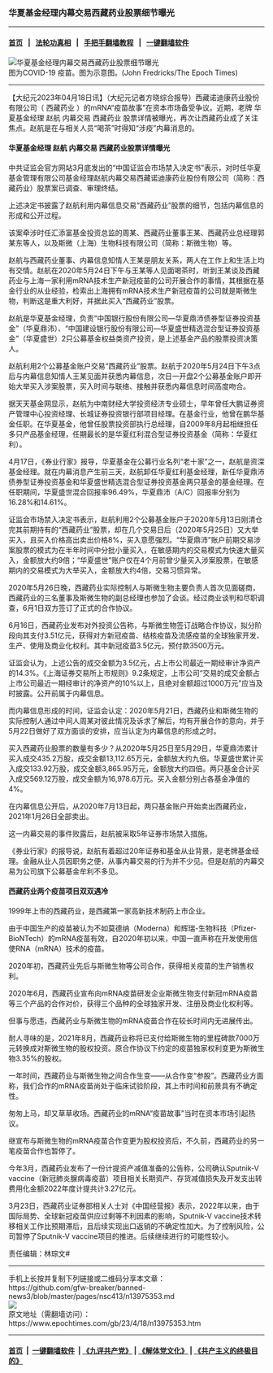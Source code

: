 ### 华夏基金经理内幕交易西藏药业股票细节曝光
------------------------

#### [首页](https://github.com/gfw-breaker/banned-news3/blob/master/README.md) &nbsp;&nbsp;|&nbsp;&nbsp; [法轮功真相](https://github.com/begood0513/basic/blob/master/README.md)  &nbsp;&nbsp;|&nbsp;&nbsp; [手把手翻墙教程](https://github.com/gfw-breaker/guides/wiki)  &nbsp;&nbsp;|&nbsp;&nbsp; [一键翻墙软件](https://github.com/gfw-breaker/nogfw/blob/master/README.md)  



<div><img alt="华夏基金经理内幕交易西藏药业股票细节曝光" class="attachment-djy_600_400 size-djy_600_400 wp-post-image" src="https://i.epochtimes.com/assets/uploads/2023/02/id13925051-Moderna-Vacc_5_JF_03092021-700x420-1-600x400.jpg"/>
<div class="caption">
 图为COVID-19 疫苗。图为示意图。(John Fredricks/The Epoch Times)
</div></div><hr/>


<div><p>
 【大纪元2023年04月18日讯】（大纪元记者方晓综合报导）西藏诺迪康药业股份有限公司（
 <ok href="https://www.epochtimes.com/gb/tag/%E8%A5%BF%E8%97%8F%E8%8D%AF%E4%B8%9A.html">
  西藏药业
 </ok>
 ）的mRNA“疫苗故事”在资本市场备受争议。近期，老牌
 <ok href="https://www.epochtimes.com/gb/tag/%E5%8D%8E%E5%A4%8F%E5%9F%BA%E9%87%91%E7%BB%8F%E7%90%86.html">
  华夏基金经理
 </ok>
 <ok href="https://www.epochtimes.com/gb/tag/%E8%B5%B5%E8%88%AA.html">
  赵航
 </ok>
 <ok href="https://www.epochtimes.com/gb/tag/%E5%86%85%E5%B9%95%E4%BA%A4%E6%98%93.html">
  内幕交易
 </ok>
 <ok href="https://www.epochtimes.com/gb/tag/%E8%A5%BF%E8%97%8F%E8%8D%AF%E4%B8%9A.html">
  西藏药业
 </ok>
 股票详情被曝光，再次让西藏药业成了关注焦点。赵航是在与相关人员“喝茶”时得知“涉疫”内幕消息的。
</p>
<h4>
 <ok href="https://www.epochtimes.com/gb/tag/%E5%8D%8E%E5%A4%8F%E5%9F%BA%E9%87%91%E7%BB%8F%E7%90%86.html">
  华夏基金经理
 </ok>
 <ok href="https://www.epochtimes.com/gb/tag/%E8%B5%B5%E8%88%AA.html">
  赵航
 </ok>
 <ok href="https://www.epochtimes.com/gb/tag/%E5%86%85%E5%B9%95%E4%BA%A4%E6%98%93.html">
  内幕交易
 </ok>
 西藏药业股票详情曝光
</h4>
<p>
 中共证监会官方网站3月底发出的“中国证监会市场禁入决定书”表示，对时任华夏基金管理有限公司基金经理赵航内幕交易西藏诺迪康药业股份有限公司（简称：西藏药业）股票案已调查、审理终结。
</p>
<p>
 上述决定书披露了赵航利用内幕信息交易“西藏药业”股票的细节，包括内幕信息的形成和公开过程。
</p>
<p>
 该案牵涉时任汇添富基金投资总监的周某、西藏药业董事王某、西藏药业总经理郭某东等人，以及斯微（上海）生物科技有限公司（简称：斯微生物）等。
</p>
<p>
 赵航与西藏药业董事、内幕信息知情人王某是朋友关系，两人在工作上和生活上均有交情。赵航在2020年5月24日下午与王某等人见面喝茶时，听到王某谈及西藏药业与上海一家利用mRNA技术生产新冠疫苗的公司开展合作的事情，其根据在基金行业的从业经验，检索出上海拥有mRNA技术生产新冠疫苗的公司就是斯微生物，判断这是重大利好，并据此买入“西藏药业”股票。
</p>
<p>
 赵航是华夏基金经理，负责“中国银行股份有限公司—华夏鼎沛债券型证券投资基金”（华夏鼎沛）、“中国建设银行股份有限公司—华夏盛世精选混合型证券投资基金”（华夏盛世）2只公募基金权益类资产投资，是上述基金产品的股票投资决策人。
</p>
<p>
 赵航利用2个公募基金账户交易“西藏药业”股票。赵航于2020年5月24日下午3点后与内幕信息知情人王某见面并获悉内幕信息，次日一开盘2个公募基金账户即开始大举买入涉案股票，买入时间与联络、接触并获悉内幕信息时间高度吻合。
</p>
<p>
 据天天基金网显示，赵航为中南财经大学投资经济专业硕士，早年曾任大鹏证券资产管理中心投资经理、长城证券投资银行部项目经理。在基金行业，他曾在鹏华基金任职。在华夏基金，他曾任股票投资部执行总经理，自2009年8月起相继担任多只产品基金经理，任期最长的是华夏红利混合型证券投资基金（简称：华夏红利）。
</p>
<p>
 4月17日，《券业行家》报导，华夏基金在公募行业名列“老十家”之一，赵航是资深基金经理。就在内幕消息产生前三天，赵航卸任华夏红利基金经理，新任华夏鼎沛债券型证券投资基金和华夏盛世精选混合型证券投资基金两只基金的基金经理。在任职期间，华夏盛世混合回报率96.49%，华夏鼎沛（A/C）回报率分别为16.28%和14.61%。
</p>
<p>
 证监会市场禁入决定书表示，赵航利用2个公募基金账户于2020年5月13日刚清仓完其前期持有的“西藏药业”股票，却在几个交易日后（2020年5月25日）又大举买入，且买入价格高出卖出价格8%，买入意愿强烈。“华夏鼎沛”账户前期交易涉案股票的模式为在半年时间中分批小量买入，在敏感期内的交易模式为快速大量买入，金额放大约9倍；“华夏盛世”账户仅在4个月前曾少量买入涉案股票，在敏感期内的交易模式为大举买入，金额放大约4倍，交易习惯异常。
</p>
<p>
 2020年5月26日晚，西藏药业实际控制人与斯微生物主要负责人首次见面磋商，西藏药业的三名董事及斯微生物的副总经理也参加了会谈。经过商业谈判和尽职调查，6月1日双方签订了正式的合作协议。
</p>
<p>
 6月16日，西藏药业发布对外投资公告称，与斯微生物签订战略合作协议，拟分阶段向其支付3.51亿元，获得对方新冠疫苗、结核疫苗及流感疫苗的全球独家开发、生产、使用及商业化权利。其中新冠疫苗3.5亿元，预付款3500万元。
</p>
<p>
 证监会认为，上述公告的成交金额为3.5亿元，占上市公司最近一期经审计净资产的14.3%。《上海证券交易所上市规则》9.2条规定，上市公司“交易的成交金额占上市公司最近一期经审计的净资产的10%以上，且绝对金额超过1000万元”应当及时披露。公开前属于内幕信息。
</p>
<p>
 而内幕信息形成的时间，证监会认定：2020年5月21日，西藏药业和斯微生物的实际控制人通过中间人周某对彼此情况及诉求了解后，均有开展合作的意向，并于5月22日做好了双方面谈的安排，应当认定为内幕信息的形成之时。
</p>
<p>
 买入西藏药业股票的数量有多少？从2020年5月25日至5月29日，华夏鼎沛累计买入成交435.2万股，成交金额13,112.65万元，金额放大约九倍。华夏盛世累计买入成交133.92万股，成交金额3,865.95万元，金额放大约四倍。两只基金合计买入成交569.12万股，成交金额为16,978.6万元。买入金额分别占各基金净值的4%。
</p>
<p>
 在内幕信息公开后，从2020年7月13日起，两只基金账户开始卖出西藏药业，2021年1月26日全部卖出。
</p>
<p>
 这一内幕交易的事件败露后，赵航被采取5年证券市场禁入措施。
</p>
<p>
 《券业行家》的报导说，赵航有着超过20年证券和基金从业背景，是老牌基金经理。金融从业人员因职务之便，从事内幕交易的行为并不少见。但是赵航的内幕交易为公司旗下公募基金牟利不多见。
</p>
<h4>
 西藏药业两个疫苗项目双双遇冷
</h4>
<p>
 1999年上市的西藏药业，是西藏第一家高新技术制药上市企业。
</p>
<p>
 由于中国生产的疫苗被认为不如莫德纳（Moderna）和辉瑞-生物科技（Pfizer-BioNTech）的mRNA疫苗有效，自2020年初以来，中国一直声称在开发使用信使RNA（mRNA）技术的疫苗。
</p>
<p>
 2020年初，西藏药业先后与斯微生物等公司合作，获得相关疫苗的生产销售权利。
</p>
<p>
 2020年6月，西藏药业宣布向mRNA疫苗研发企业斯微生物支付新冠mRNA疫苗等三个产品的合作对价，获得三个品种的全球独家开发、注册及商业化权利等。
</p>
<p>
 但事与愿违，西藏药业与斯微生物的mRNA疫苗合作在较长时间内无进展传出。
</p>
<p>
 耐人寻味的是，2021年8月，西藏药业称将已支付给斯微生物的里程碑款7000万元转换成对斯微生物的股权投资。原合作协议下约定的疫苗独家权利变更为斯微生物3.35%的股权。
</p>
<p>
 一年时间，西藏药业与斯微生物之间合作生变——从合作变“参股”。西藏药业方面称，我们合作的mRNA疫苗尚处于临床试验阶段，其上市时间和前景具有不确定性。
</p>
<p>
 匆匆上马，却又草草收场。西藏药业的mRNA“疫苗故事”当时在资本市场引起热议。
</p>
<p>
 继宣布与斯微生物的mRNA疫苗合作变更为股权投资后，不久前，西藏药业的另一笔疫苗合作也暂停了。
</p>
<p>
 今年3月，西藏药业发布了一份计提资产减值准备的公告称，公司确认Sputnik-V vaccine（新冠肺炎腺病毒疫苗）项目相关长期资产、存货减值损失及开发支出转费用化金额2022年度计提共计3.27亿元。
</p>
<p>
 3月23日，西藏药业证券部相关人士对《中国经营报》表示，2022年以来，由于国际局势、全球新冠疫苗供应过剩等不利因素的影响，Sputnik-V vaccine技术转移相关工作比预期滞后，且后续实现出口返销的不确定性加大。为了控制风险，公司暂停了Sputnik-V vaccine项目的推进。后续继续进行的可能性较小。
</p>
<p>
 责任编辑：林琮文#
</p>
</div>
<hr/>
手机上长按并复制下列链接或二维码分享本文章：<br/>
https://github.com/gfw-breaker/banned-news3/blob/master/pages/nsc413/n13975353.md <br/>
<a href='https://github.com/gfw-breaker/banned-news3/blob/master/pages/nsc413/n13975353.md'><img src='https://github.com/gfw-breaker/banned-news3/blob/master/pages/nsc413/n13975353.md.png'/></a> <br/>
原文地址（需翻墙访问）：https://www.epochtimes.com/gb/23/4/18/n13975353.htm


------------------------
#### [首页](https://github.com/gfw-breaker/banned-news3/blob/master/README.md) &nbsp;|&nbsp; [一键翻墙软件](https://github.com/gfw-breaker/nogfw/blob/master/README.md) &nbsp;| [《九评共产党》](https://github.com/gfw-breaker/9ping.md/blob/master/README.md#九评之一评共产党是什么) | [《解体党文化》](https://github.com/gfw-breaker/jtdwh.md/blob/master/README.md) | [《共产主义的终极目的》](https://github.com/gfw-breaker/gczydzjmd.md/blob/master/README.md)


<img src='http://gfw-breaker.win/banned-news3/pages/nsc413/n13975353.md' width='0px' height='0px'/>